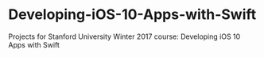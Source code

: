 # Developing-iOS-10-Apps-with-Swift
Projects for Stanford University Winter 2017 course: Developing iOS 10 Apps with Swift
